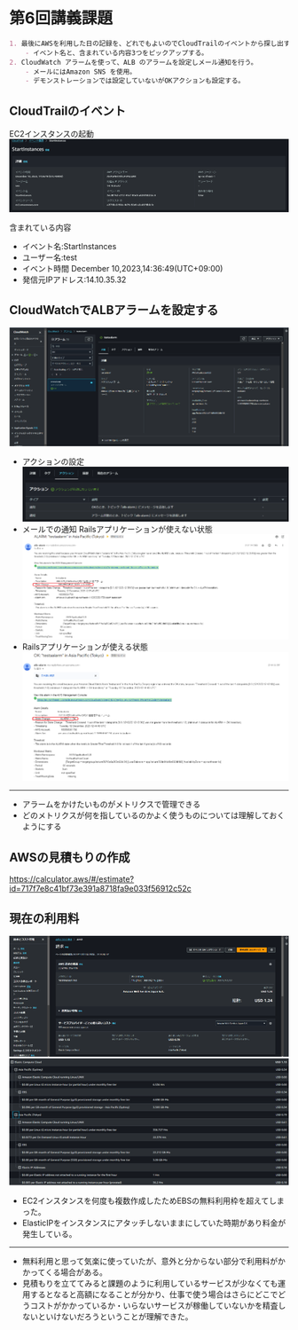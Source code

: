 # 第6回講義課題

```Markdown
1. 最後にAWSを利用した日の記録を、どれでもよいのでCloudTrailのイベントから探し出す。
    - イベント名と、含まれている内容3つをピックアップする。
2. CloudWatch アラームを使って、ALB のアラームを設定しメール通知を行う。
    - メールにはAmazon SNS を使用。
    - デモンストレーションでは設定していないがOKアクションも設定する。
```

## CloudTrailのイベント

EC2インスタンスの起動
![Alt text](images06/0601.png)

含まれている内容

- イベント名:StartInstances
- ユーザー名:test
- イベント時間 December 10,2023,14:36:49(UTC+09:00)
- 発信元IPアドレス:14.10.35.32

## CloudWatchでALBアラームを設定する

![Alt text](images06/0602.png)
- アクションの設定
![Alt text](images06/0603.png)
- メールでの通知
Railsアプリケーションが使えない状態
![Alt text](images06/0604.png)
- Railsアプリケーションが使える状態
![Alt text](images06/0605.png)

---

- アラームをかけたいものがメトリクスで管理できる
- どのメトリクスが何を指しているのかよく使うものについては理解しておくようにする

## AWSの見積もりの作成

https://calculator.aws/#/estimate?id=717f7e8c41bf73e391a8718fa9e033f56912c52c

## 現在の利用料

![Alt text](images06/0606.png)
![Alt text](images06/0607.png)

- EC2インスタンスを何度も複数作成したためEBSの無料利用枠を超えてしまった。
- ElasticIPをインスタンスにアタッチしないままにしていた時期があり料金が発生している。

---

- 無料利用と思って気楽に使っていたが、意外と分からない部分で利用料がかかってくる場合がある。
- 見積もりを立ててみると課題のように利用しているサービスが少なくても運用するとなると高額になることが分かり、仕事で使う場合はさらにどこでどうコストがかかっているか・いらないサービスが稼働していないかを精査しないといけないだろうということが理解できた。
